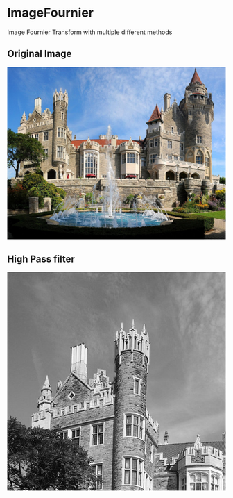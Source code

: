 # ImageFournier
Image Fournier Transform with multiple different methods

## Original Image
![My Image](casaloma.jpeg)

## High Pass filter
![My Image](hpf_filtered_image.jpg)
